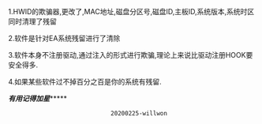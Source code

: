 1.HWID的欺骗器,更改了,MAC地址,磁盘分区号,磁盘ID,主板ID,系统版本,系统时区同时清理了残留

2.软件是针对EA系统残留进行了清除

3.软件本身不注册驱动,通过注入的形式进行欺骗,理论上来说比驱动注册HOOK要安全得多.

4.如果某些软件过不掉百分之百是你的系统有残留.




*********************有用记得加星**************************

                                 20200225-willwon

